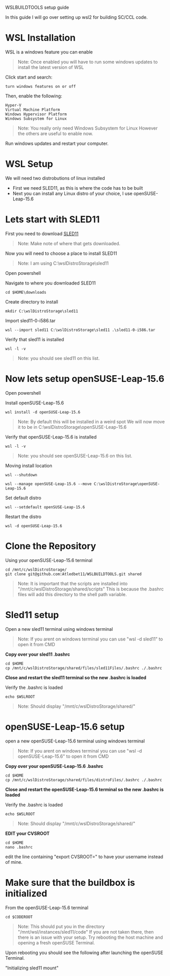 WSLBUILDTOOLS setup guide

In this guide I will go over setting up wsl2 for building SC/CCL code.

# WSL Installation

WSL is a windows feature you can enable
>Note: Once enabled you will have to run some windows updates to install the latest version of WSL

Click start and search:
```
turn windows features on or off
```

Then, enable the following:
```
Hyper-V
Virtual Machine Platform
Windows Hypervisor Platform
Windows Subsystem for Linux
```
>Note: You really only need Windows Subsystem for Linux
>        However the others are useful to enable now.

Run windows updates and restart your computer.

# WSL Setup

We will need two distrobutions of linux installed
- First we need SLED11, as this is where the code has to be built
- Next you can install any Linux distro of your choice, I use openSUSE-Leap-15.6

# Lets start with SLED11

First you need to download [SLED11](https://capstonelogistics-my.sharepoint.com/:u:/p/anthony_ledbetter/EdlROLDEiVVLkZPwJya-nFkBpigy3NB6ex3GxMbHBkT_Mg?e=y33KJd)
>Note: Make note of where that gets downloaded.

Now you will need to choose a place to install SLED11
>Note: I am using C:\wslDistroStorage\sled11

Open powershell

Navigate to where you downloaded SLED11
```
cd $HOME\downloads
```

Create directory to install
```
mkdir C:\wslDistroStorage\sled11
```

Import sled11-0-i586.tar
```
wsl --import sled11 C:\wslDistroStorage\sled11 .\sled11-0-i586.tar
```

Verify that sled11 is installed
```
wsl -l -v
```
>Note: you should see sled11 on this list.

# Now lets setup openSUSE-Leap-15.6

Open powershell

Install openSUSE-Leap-15.6
```
wsl install -d openSUSE-Leap-15.6
```
>Note: By default this will be installed in a weird spot
>      We will now move it to be in C:\wslDistroStorage\openSUSE-Leap-15.6

Verify that openSUSE-Leap-15.6 is installed
```
wsl -l -v
```
>Note: you should see openSUSE-Leap-15.6 on this list.

Moving install location
```
wsl --shutdown
```

```
wsl --manage openSUSE-Leap-15.6 --move C:\wslDistroStorage\openSUSE-Leap-15.6
```

Set default distro
```
wsl --setdefault openSUSE-Leap-15.6
```

Restart the distro
```
wsl -d openSUSE-Leap-15.6
```

# Clone the Repository

Using your openSUSE-Leap-15.6 terminal

```
cd /mnt/c/wslDistroStorage/
git clone git@github.com:Atledbet11/WSLBUILDTOOLS.git shared
```
>Note: It is important that the scripts are installed into "/mnt/c/wslDistroStorage/shared/scripts"
>      This is because the .bashrc files will add this directory to the shell path variable.

# Sled11 setup

Open a new sled11 terminal using windows terminal
>Note: If you arent on windows terminal you can use "wsl -d sled11" to open it from CMD

**Copy over your sled11 .bashrc**

```
cd $HOME
cp /mnt/c/wslDistroStorage/shared/files/sled11Files/.bashrc ./.bashrc
```

**Close and restart the sled11 terminal so the new .bashrc is loaded**

Verify the .bashrc is loaded
```
echo $WSLROOT
```
>Note: Should display "/mnt/c/wslDistroStorage/shared/"

# openSUSE-Leap-15.6 setup

open a new openSUSE-Leap-15.6 terminal using windows terminal
>Note: If you arent on windows terminal you can use "wsl -d openSUSE-Leap-15.6" to open it from CMD

**Copy over your openSUSE-Leap-15.6 .bashrc**

```
cd $HOME
cp /mnt/c/wslDistroStorage/shared/files/distroFiles/.bashrc ./.bashrc
```

**Close and restart the openSUSE-Leap-15.6 terminal so the new .bashrc is loaded**

Verify the .bashrc is loaded
```
echo $WSLROOT
```
>Note: Should display "/mnt/c/wslDistroStorage/shared/"

**EDIT your CVSROOT**

```
cd $HOME
nano .bashrc
```

edit the line containing "export CVSROOT=" to have your username instead of mine.

# Make sure that the buildbox is initialized

From the openSUSE-Leap-15.6 terminal
```
cd $CODEROOT
```
>Note: This should put you in the directory "/mnt/wsl/instances/sled11/code"
>      If you are not taken there, then there is an issue with your setup.
>      Try rebooting the host machine and opening a fresh openSUSE Terminal.

Upon rebooting you should see the following after launching the openSUSE Terminal.

"Initializing sled11 mount"
